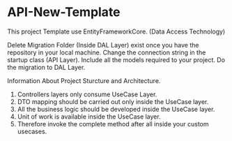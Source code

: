 # API-New-Template

This project Template use EntityFrameworkCore. (Data Access Technology)

Delete Migration Folder (Inside DAL Layer) exist once you have the repository in your local machine.
Change the connection string in the startup class (API Layer).
Include all the models required to your project.
Do the migration to DAL Layer.

Information About Project Sturcture and Architecture.

1) Controllers layers only consume UseCase Layer.
2) DTO mapping should be carried out only inside the UseCase layer.
3) All the business logic should be developed inside the UseCase layer.
4) Unit of work is available inside the UseCase layer.
5) Therefore invoke the complete method after all inside your custom usecases.

